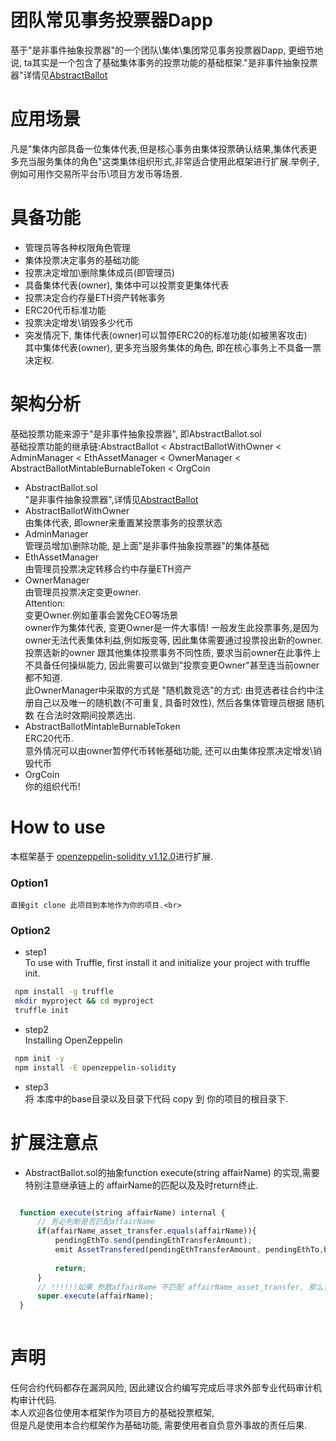 # 团队常见事务投票器Dapp
基于"是非事件抽象投票器"的一个团队\集体\集团常见事务投票器Dapp, 更细节地说, ta其实是一个包含了基础集体事务的投票功能的基础框架."是非事件抽象投票器"详情见[AbstractBallot](https://github.com/eBusinessMan/AbstractBallot)
# 应用场景
凡是"集体内部具备一位集体代表,但是核心事务由集体投票确认结果,集体代表更多充当服务集体的角色"这类集体组织形式,非常适合使用此框架进行扩展.举例子,例如可用作交易所平台币\项目方发币等场景.
# 具备功能
  * 管理员等各种权限角色管理
  * 集体投票决定事务的基础功能
  * 投票决定增加\删除集体成员(即管理员)
  * 具备集体代表(owner), 集体中可以投票变更集体代表
  * 投票决定合约存量ETH资产转帐事务
  * ERC20代币标准功能
  * 投票决定增发\销毁多少代币
  * 突发情况下, 集体代表(owner)可以暂停ERC20的标准功能(如被黑客攻击) <br>
  其中集体代表(owner), 更多充当服务集体的角色, 即在核心事务上不具备一票决定权.
 # 架构分析
  基础投票功能来源于"是非事件抽象投票器", 即AbstractBallot.sol <br/>
  基础投票功能的继承链:AbstractBallot \< AbstractBallotWithOwner \< AdminManager \< EthAssetManager \< OwnerManager \< AbstractBallotMintableBurnableToken \< OrgCoin <br/>
  * AbstractBallot.sol  <br>
     "是非事件抽象投票器",详情见[AbstractBallot](https://github.com/eBusinessMan/AbstractBallot)
  * AbstractBallotWithOwner  <br>
     由集体代表, 即owner来重置某投票事务的投票状态
  * AdminManager <br>
     管理员增加\删除功能, 是上面"是非事件抽象投票器"的集体基础
  * EthAssetManager <br>
     由管理员投票决定转移合约中存量ETH资产
  * OwnerManager <br>
     由管理员投票决定变更owner. <br>
     Attention:<br>
       变更Owner.例如董事会罢免CEO等场景 <br>
       owner作为集体代表, 变更Owner是一件大事情! 一般发生此投票事务,是因为owner无法代表集体利益,例如叛变等, 
       因此集体需要通过投票投出新的owner. 
       投票选新的owner 跟其他集体投票事务不同性质, 要求当前owner在此事件上不具备任何操纵能力,
       因此需要可以做到"投票变更Owner"甚至连当前owner都不知道. <br>
       此OwnerManager中采取的方式是 "随机数竞选"的方式: 由竞选者往合约中注册自己以及唯一的随机数(不可重复, 具备时效性), 
       然后各集体管理员根据 随机数 在合法时效期间投票选出. <br>
  * AbstractBallotMintableBurnableToken <br>
     ERC20代币. <br>意外情况可以由owner暂停代币转帐基础功能, 还可以由集体投票决定增发\销毁代币 <br>
  * OrgCoin <br>
     你的组织代币! <br>
# How to use 
  本框架基于 [openzeppelin-solidity v1.12.0](https://github.com/OpenZeppelin/openzeppelin-solidity)进行扩展.<br>
  ### Option1 <br>
    直接git clone 此项目到本地作为你的项目.<br>
  ### Option2 <br>
   * step1 <br>
    To use with Truffle, first install it and initialize your project with truffle init.<br>
   ```sh 
    npm install -g truffle
    mkdir myproject && cd myproject
    truffle init
   ```
   * step2 <br>
    Installing OpenZeppelin<br>
   ```sh
    npm init -y
    npm install -E openzeppelin-solidity
   ```
   * step3 <br>
    将 本库中的base目录以及目录下代码 copy 到 你的项目的根目录下.

# 扩展注意点
  * AbstractBallot.sol的抽象function execute(string affairName) 的实现,需要特别注意继承链上的 affairName的匹配以及及时return终止.
  ```js

    function execute(string affairName) internal {
        // 务必判断是否匹配affairName
        if(affairName_asset_transfer.equals(affairName)){
            pendingEthTo.send(pendingEthTransferAmount);
            emit AssetTransfered(pendingEthTransferAmount, pendingEthTo,ballotAffairsMap[keccak256(affairName_asset_transfer)].ballotedMemsCount);
            
            return;
        }
        // !!!!!!如果 参数affairName 不匹配 affairName_asset_transfer, 那么肯定是需要匹配继承链的上游的 投票事务名
        super.execute(affairName);
    }
    
  ```
# 声明
  任何合约代码都存在漏洞风险, 因此建议合约编写完成后寻求外部专业代码审计机构审计代码.<br>
  本人欢迎各位使用本框架作为项目方的基础投票框架,<br>
  但是凡是使用本合约框架作为基础功能, 需要使用者自负意外事故的责任后果.



